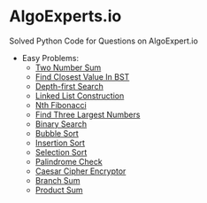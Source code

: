 # AlgoExperts.io
Solved Python Code for Questions on AlgoExpert.io
- Easy Problems:
  - [Two Number Sum](Easy/TwoNumberSum.py)
  - [Find Closest Value In BST](Easy/FindClosestValueInBST.py)
  - [Depth-first Search](Easy/DepthFirstSearch.py)
  - [Linked List Construction](Easy/LinkedListConstruction.py)
  - [Nth Fibonacci](Easy/NthFibonacci.py)
  - [Find Three Largest Numbers](Easy/ThreeLargest.py)
  - [Binary Search](Easy/BinarySearch.py)
  - [Bubble Sort](Easy/BubbleSort.py)
  - [Insertion Sort](Easy/InsertionSort.py)
  - [Selection Sort](Easy/SelectionSort.py)
  - [Palindrome Check](Easy/PalindromeCheck.py)
  - [Caesar Cipher Encryptor](Easy/CaesarCipherEncryptor.py)
  - [Branch Sum](Easy/BranchSum.py)
  - [Product Sum](Easy/ProductSum.py)
  